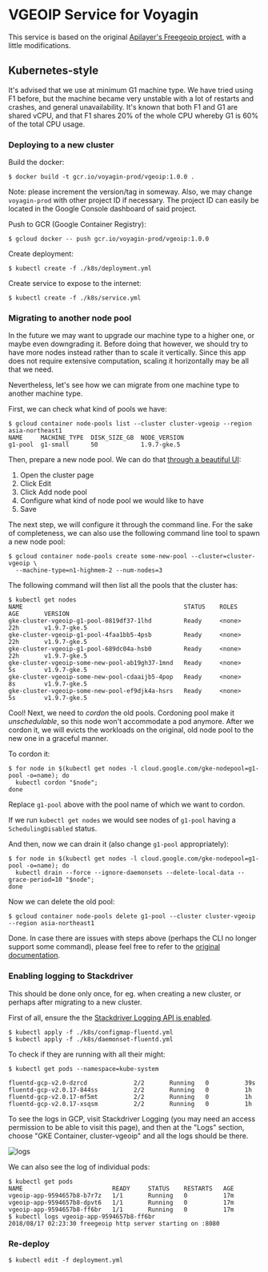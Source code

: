 # VGEOIP Service for Voyagin

This service is based on the original [Apilayer's Freegeoip project](https://github.com/apilayer/freegeoip), with a little modifications.

## Kubernetes-style

It's advised that we use at minimum G1 machine type. We have tried using F1 before, but the machine became very unstable with a lot of restarts and crashes, and general unavailability. It's known that both F1 and G1 are shared vCPU, and that F1 shares 20% of the whole CPU whereby G1 is 60% of the total CPU usage.

### Deploying to a new cluster

Build the docker:

```
$ docker build -t gcr.io/voyagin-prod/vgeoip:1.0.0 .
```

Note: please increment the version/tag in someway. Also, we may change `voyagin-prod` with other project ID if necessary. The project ID can easily be located in the Google Console dashboard of said project.

Push to GCR (Google Container Registry):

```
$ gcloud docker -- push gcr.io/voyagin-prod/vgeoip:1.0.0
```

Create deployment:

```
$ kubectl create -f ./k8s/deployment.yml
```

Create service to expose to the internet:

```
$ kubectl create -f ./k8s/service.yml
```

### Migrating to another node pool

In the future we may want to upgrade our machine type to a higher one, or maybe even downgrading it. Before doing that however, we should try to have more nodes instead rather than to scale it vertically. Since this app does not require extensive computation, scaling it horizontally may be all that we need.

Nevertheless, let's see how we can migrate from one machine type to another machine type.

First, we can check what kind of pools we have:

```
$ gcloud container node-pools list --cluster cluster-vgeoip --region asia-northeast1
NAME     MACHINE_TYPE  DISK_SIZE_GB  NODE_VERSION
g1-pool  g1-small      50            1.9.7-gke.5
```

Then, prepare a new node pool. We can do that [through a beautiful UI](https://console.cloud.google.com/kubernetes/clusters/details/asia-northeast1/cluster-vgeoip):

1. Open the cluster page
2. Click Edit
3. Click Add node pool
4. Configure what kind of node pool we would like to have
4. Save

The next step, we will configure it through the command line. For the sake of completeness, we can also use the following command line tool to spawn a new node pool:

```
$ gcloud container node-pools create some-new-pool --cluster=cluster-vgeoip \
  --machine-type=n1-highmem-2 --num-nodes=3
```

The following command will then list all the pools that the cluster has:

```
$ kubectl get nodes
NAME                                             STATUS    ROLES     AGE       VERSION
gke-cluster-vgeoip-g1-pool-0819df37-1lhd         Ready     <none>    22h       v1.9.7-gke.5
gke-cluster-vgeoip-g1-pool-4faa1bb5-4psb         Ready     <none>    22h       v1.9.7-gke.5
gke-cluster-vgeoip-g1-pool-689dc04a-hsb0         Ready     <none>    22h       v1.9.7-gke.5
gke-cluster-vgeoip-some-new-pool-ab19gh37-1mnd   Ready     <none>    5s        v1.9.7-gke.5
gke-cluster-vgeoip-some-new-pool-cdaaijb5-4pop   Ready     <none>    8s        v1.9.7-gke.5
gke-cluster-vgeoip-some-new-pool-ef9djk4a-hsrs   Ready     <none>    5s        v1.9.7-gke.5
```

Cool! Next, we need to _cordon_ the old pools. Cordoning pool make it _unschedulable_, so this node won't accommodate a pod anymore. After we cordon it, we will evicts the workloads on the original, old node pool to the new one in a graceful manner.

To cordon it:

```
$ for node in $(kubectl get nodes -l cloud.google.com/gke-nodepool=g1-pool -o=name); do
  kubectl cordon "$node";
done
```

Replace `g1-pool` above with the pool name of which we want to cordon.

If we run `kubectl get nodes` we would see nodes of `g1-pool` having a `SchedulingDisabled` status.

And then, now we can drain it (also change `g1-pool` appropriately):


```
$ for node in $(kubectl get nodes -l cloud.google.com/gke-nodepool=g1-pool -o=name); do
  kubectl drain --force --ignore-daemonsets --delete-local-data --grace-period=10 "$node";
done
```

Now we can delete the old pool:

```
$ gcloud container node-pools delete g1-pool --cluster cluster-vgeoip --region asia-northeast1
```

Done. In case there are issues with steps above (perhaps the CLI no longer support some command), please feel free to refer to the [original documentation](https://cloud.google.com/kubernetes-engine/docs/tutorials/migrating-node-pool).

### Enabling logging to Stackdriver

This should be done only once, for eg. when creating a new cluster, or perhaps after migrating to a new cluster.

First of all, ensure the the [Stackdriver Logging API is enabled](https://console.developers.google.com/apis/library/logging.googleapis.com?project=voyagin-prod).

```
$ kubectl apply -f ./k8s/configmap-fluentd.yml
$ kubectl apply -f ./k8s/daemonset-fluentd.yml
```

To check if they are running with all their might:

```
$ kubectl get pods --namespace=kube-system

fluentd-gcp-v2.0-dzrcd             2/2       Running   0          39s
fluentd-gcp-v2.0.17-844ss          2/2       Running   0          1h
fluentd-gcp-v2.0.17-mf5mt          2/2       Running   0          1h
fluentd-gcp-v2.0.17-xsqsm          2/2       Running   0          1h
```

To see the logs in GCP, visit Stackdriver Logging (you may need an access permission to be able to visit this page), and then at the "Logs" section, choose "GKE Container, cluster-vgeoip" and all the logs should be there.

![logs](https://user-images.githubusercontent.com/166730/44245140-45441180-a212-11e8-8912-9ec18005d004.png)

We can also see the log of individual pods:

```
$ kubectl get pods
NAME                         READY     STATUS    RESTARTS   AGE
vgeoip-app-9594657b8-b7r7z   1/1       Running   0          17m
vgeoip-app-9594657b8-dpvt6   1/1       Running   0          17m
vgeoip-app-9594657b8-ff6br   1/1       Running   0          17m
$ kubectl logs vgeoip-app-9594657b8-ff6br
2018/08/17 02:23:30 freegeoip http server starting on :8080
```

### Re-deploy

```
$ kubectl edit -f deployment.yml
```
